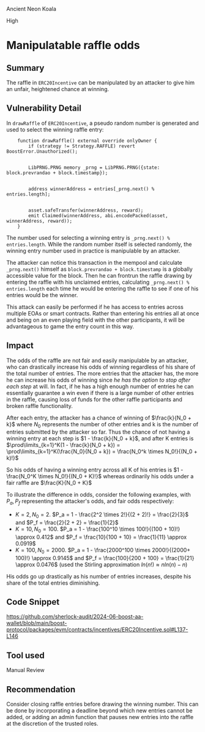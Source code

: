 Ancient Neon Koala

High

# Manipulatable raffle odds

## Summary
The raffle in `ERC20Incentive` can be manipulated by an attacker to give him an unfair, heightened chance at winning.

## Vulnerability Detail
In `drawRaffle` of `ERC20Incentive`, a pseudo random number is generated and used to select the winning raffle entry:

```solidity
    function drawRaffle() external override onlyOwner {
        if (strategy != Strategy.RAFFLE) revert BoostError.Unauthorized();


        LibPRNG.PRNG memory _prng = LibPRNG.PRNG({state: block.prevrandao + block.timestamp});


        address winnerAddress = entries[_prng.next() % entries.length];


        asset.safeTransfer(winnerAddress, reward);
        emit Claimed(winnerAddress, abi.encodePacked(asset, winnerAddress, reward));
    }
```

The number used for selecting a winning entry is `_prng.next() % entries.length`. While the random number itself is selected randomly, the winning entry number used in practice is manipulable by an attacker. 

The attacker can notice this transaction in the mempool and calculate `_prng.next()` himself as `block.prevrandao + block.timestamp` is a globally accessible value for the block. Then he can frontrun the raffle drawing by entering the raffle with his unclaimed entries, calculating `_prng.next() % entries.length` each time he would be entering the raffle to see if one of his entries would be the winner.

This attack can easily be performed if he has access to entries across multiple EOAs or smart contracts. Rather than entering his entries all at once and being on an even playing field with the other participants, it will be advantageous to game the entry count in this way.

## Impact
The odds of the raffle are not fair and easily manipulable by an attacker, who can drastically increase his odds of winning regardless of his share of the total number of entries. The more entries that the attacker has, the more he can increase his odds of winning since *he has the option to stop after each step* at will. In fact, if he has a high enough number of entries he can essentially guarantee a win even if there is a large number of other entries in the raffle, causing loss of funds for the other raffle participants and broken raffle functionality. 

After each entry, the attacker has a chance of winning of $\frac{k}{N_0 + k}$ where $N_0$ represents the number of other entries and k is the number of entries submitted by the attacker so far.  Thus the chance of not having a winning entry at each step is $1 - \frac{k}{N_0 + k}$, and after K entries is $\prod\limits_{k=1}^K(1 - \frac{k}{N_0 + k}) = \prod\limits_{k=1}^K(\frac{N_0}{N_0 + k}) = \frac{N_0^k \times N_0!}{(N_0 + k)!}$ 

So his odds of having a winning entry across all K of his entries is $1 - \frac{N_0^K \times N_0!}{(N_0 + K)!}$ whereas ordinarily his odds under a fair raffle are $\frac{K}{N_0 + K}$

To illustrate the difference in odds, consider the following examples, with $P_a, P_f$ representing the attacker's odds, and fair odds respectively:
- $K = 2, N_0 = 2$.  $P_a = 1 - \frac{2^2 \times 2!}{(2 + 2)!} = \frac{2}{3}$ and $P_f = \frac{2}{2 + 2} = \frac{1}{2}$
- $K = 10, N_0 = 100$. $P_a = 1 - \frac{100^10 \times 100!}{(100 + 10)!} \approx 0.412$ and $P_f = \frac{10}{100 + 10} =  \frac{1}{11} \approx 0.0919$
- $K = 100, N_0 = 2000$. $P_a = 1 - \frac{2000^100 \times 2000!}{(2000+ 100)!} \approx 0.9145$ and $P_f = \frac{100}{200 + 100} =  \frac{1}{21} \approx 0.0476$ (used the Stirling approximation $ln(n!) \approx n ln(n) - n$)

His odds go up drastically as his number of entries increases, despite his share of the total entries diminishing. 

## Code Snippet
https://github.com/sherlock-audit/2024-06-boost-aa-wallet/blob/main/boost-protocol/packages/evm/contracts/incentives/ERC20Incentive.sol#L137-L146

## Tool used

Manual Review

## Recommendation
Consider closing raffle entries before drawing the winning number. This can be done by incorporating a deadline beyond which new entries cannot be added, or adding an admin function that pauses new entries into the raffle at the discretion of the trusted roles.